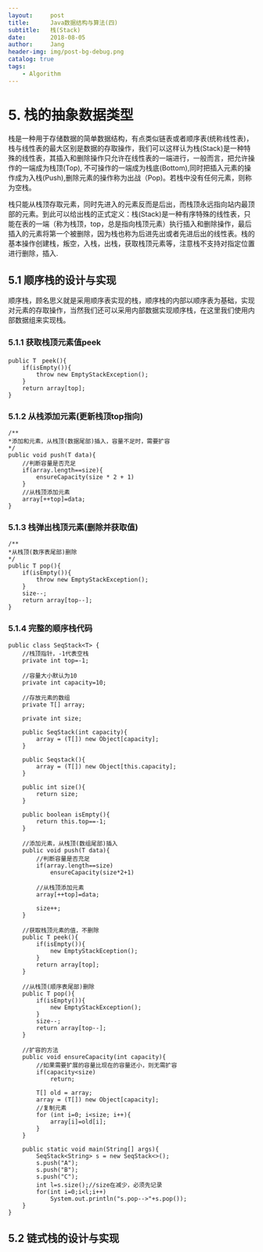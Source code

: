 ```yaml
---
layout:     post
title:      Java数据结构与算法(四)
subtitle:   栈(Stack)
date:       2018-08-05
author:     Jang
header-img: img/post-bg-debug.png
catalog: true
tags:
    - Algorithm
---
```


# 5. 栈的抽象数据类型<br>
栈是一种用于存储数据的简单数据结构，有点类似链表或者顺序表(统称线性表)，栈与线性表的最大区别是数据的存取操作，我们可以这样认为栈(Stack)是一种特殊的线性表，其插入和删除操作只允许在线性表的一端进行，一般而言，把允许操作的一端成为栈顶(Top), 不可操作的一端成为栈底(Bottom),同时把插入元素的操作成为入栈(Push),删除元素的操作称为出战（Pop)。若栈中没有任何元素，则称为空栈。<br>

栈只能从栈顶存取元素，同时先进入的元素反而是后出，而栈顶永远指向站内最顶部的元素。到此可以给出栈的正式定义：栈(Stack)是一种有序特殊的线性表，只能在表的一端（称为栈顶，top，总是指向栈顶元素）执行插入和删除操作，最后插入的元素将第一个被删除，因为栈也称为后进先出或者先进后出的线性表。栈的基本操作创建栈，叛空，入栈，出栈，获取栈顶元素等，注意栈不支持对指定位置进行删除，插入.

## 5.1 顺序栈的设计与实现<br>
顺序栈，顾名思义就是采用顺序表实现的栈，顺序栈的内部以顺序表为基础，实现对元素的存取操作，当然我们还可以采用内部数据实现顺序栈，在这里我们使用内部数据组来实现栈。

### 5.1.1 获取栈顶元素值peek<br>
```
public T　peek(){
    if(isEmpty()){
        throw new EmptyStackException();
    }
    return array[top];
}
```

### 5.1.2 从栈添加元素(更新栈顶top指向)
```
/**
*添加和元素，从栈顶(数据尾部)插入，容量不足时，需要扩容
*/
public void push(T data){
    //判断容量是否充足
    if(array.length==size){
        ensureCapacity(size * 2 + 1)
    }    
    //从栈顶添加元素
    array[++top]=data;
}
```

### 5.1.3 栈弹出栈顶元素(删除并获取值)
```
/**
*从栈顶(数序表尾部)删除
*/
public T pop(){
    if(isEmpty()){
        throw new EmptyStackException();
    }
    size--;
    return array[top--];
}
```

### 5.1.4 完整的顺序栈代码<br>
```
public class SeqStack<T> {
    //栈顶指针，-1代表空栈
    private int top=-1;
    
    //容量大小默认为10
    private int capacity=10;
    
    //存放元素的数组
    private T[] array;
    
    private int size;
    
    public SeqStack(int capacity){
        array = (T[]) new Object[capacity];
    }
    
    public Seqstack(){
        array = (T[]) new Object[this.capacity];
    }
    
    public int size(){
        return size;
    }
    
    public boolean isEmpty(){
        return this.top==-1;
    }
    
    //添加元素，从栈顶(数组尾部)插入
    public void push(T data){
        //判断容量是否充足
        if(array.length==size)
            ensureCapacity(size*2+1)
            
        //从栈顶添加元素
        array[++top]=data;
        
        size++;
    }
    
    //获取栈顶元素的值，不删除
    public T peek(){
        if(isEmpty()){
            new EmptyStackEception();
        }
        return array[top];
    }
    
    //从栈顶(顺序表尾部)删除
    public T pop(){
        if(isEmpty()){
            new EmptyStackException();
        }
        size--;
        return array[top--];
    }
    
    //扩容的方法
    public void ensureCapacity(int capacity){
        //如果需要扩展的容量比现在的容量还小，则无需扩容
        if(capacity<size)
            return;
        
        T[] old = array;
        array = (T[]) new Object[capacity];
        //复制元素
        for (int i=0; i<size; i++){
            array[i]=old[i];
        }
    }
    
    public static void main(String[] args){
        SeqStack<String> s = new SeqStack<>();
        s.push("A");
        s.push("B");
        s.push("C");
        int l=s.size();//size在减少，必须先记录
        for(int i=0;i<l;i++)
            System.out.println("s.pop-->"+s.pop());
    }
}
```

## 5.2 链式栈的设计与实现<br>
